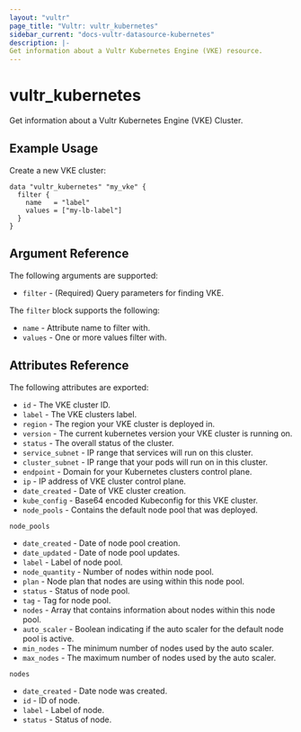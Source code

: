 ```yaml
---
layout: "vultr"
page_title: "Vultr: vultr_kubernetes"
sidebar_current: "docs-vultr-datasource-kubernetes"
description: |-
Get information about a Vultr Kubernetes Engine (VKE) resource. 
---
```


# vultr_kubernetes

Get information about a Vultr Kubernetes Engine (VKE) Cluster.

## Example Usage

Create a new VKE cluster:

```hcl
data "vultr_kubernetes" "my_vke" {
  filter {
    name   = "label"
    values = ["my-lb-label"]
  }
}
```

## Argument Reference

The following arguments are supported:

* `filter` - (Required) Query parameters for finding VKE.

The `filter` block supports the following:

* `name` - Attribute name to filter with.
* `values` - One or more values filter with.


## Attributes Reference

The following attributes are exported:
* `id` - The VKE cluster ID.
* `label` - The VKE clusters label.
* `region` - The region your VKE cluster is deployed in.
* `version` - The current kubernetes version your VKE cluster is running on.
* `status` - The overall status of the cluster.
* `service_subnet` - IP range that services will run on this cluster.
* `cluster_subnet` - IP range that your pods will run on in this cluster.
* `endpoint` - Domain for your Kubernetes clusters control plane.
* `ip` - IP address of VKE cluster control plane.
* `date_created` - Date of VKE cluster creation.
* `kube_config` - Base64 encoded Kubeconfig for this VKE cluster.
* `node_pools` - Contains the default node pool that was deployed.

`node_pools`

* `date_created` - Date of node pool creation.
* `date_updated` - Date of node pool updates.
* `label` - Label of node pool.
* `node_quantity` - Number of nodes within node pool.
* `plan` - Node plan that nodes are using within this node pool.
* `status` - Status of node pool.
* `tag` - Tag for node pool.
* `nodes` - Array that contains information about nodes within this node pool.
* `auto_scaler` - Boolean indicating if the auto scaler for the default node pool is active.
* `min_nodes` - The minimum number of nodes used by the auto scaler.
* `max_nodes` - The maximum number of nodes used by the auto scaler.

`nodes`

* `date_created` - Date node was created.
* `id` - ID of node.
* `label` - Label of node.
* `status` - Status of node.
